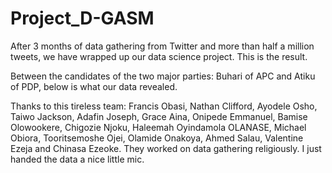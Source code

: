 # Project_D-GASM
After 3 months of data gathering from Twitter and more than half a million tweets, we have wrapped up our data science project. This is the result.

Between the candidates of the two major parties: Buhari of APC and Atiku of PDP, below is what our data revealed.

Thanks to this tireless team:
Francis Obasi, Nathan Clifford, Ayodele Osho, Taiwo Jackson, Adafin Joseph, Grace Aina, Onipede Emmanuel, Bamise Olowookere, Chigozie Njoku, Haleemah Oyindamola OLANASE, Michael Obiora, Tooritsemoshe Ojei, Olamide Onakoya, Ahmed Salau, Valentine Ezeja and Chinasa Ezeoke. They worked on data gathering religiously. I just handed the data a nice little mic.
